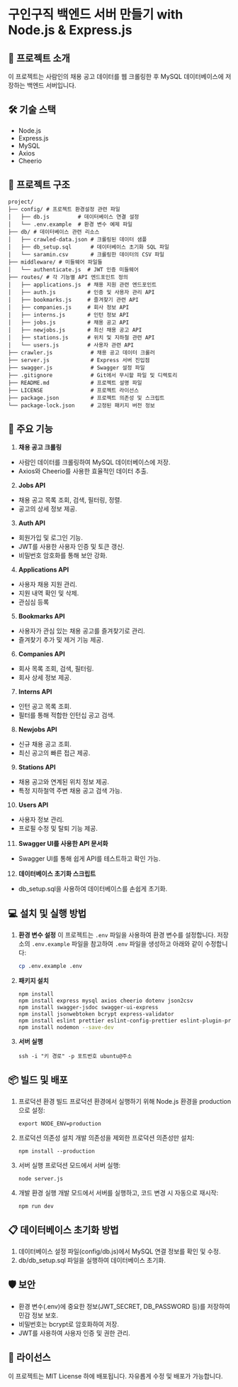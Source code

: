 # 구인구직 백엔드 서버 만들기 with Node.js & Express.js

## 🚀 프로젝트 소개

이 프로젝트는 사람인의 채용 공고 데이터를 웹 크롤링한 후 MySQL 데이터베이스에 저장하는 백엔드 서버입니다.

## 🛠️ 기술 스택

- Node.js
- Express.js
- MySQL
- Axios
- Cheerio

## 📂 프로젝트 구조

```
project/
├── config/ # 프로젝트 환경설정 관련 파일
│   ├── db.js         # 데이터베이스 연결 설정
│   └── .env.example  # 환경 변수 예제 파일
├── db/ # 데이터베이스 관련 리소스
│   ├── crawled-data.json # 크롤링된 데이터 샘플
│   ├── db_setup.sql      # 데이터베이스 초기화 SQL 파일
│   └── saramin.csv       # 크롤링한 데이터의 CSV 파일
├── middleware/ # 미들웨어 파일들
│   └── authenticate.js  # JWT 인증 미들웨어
├── routes/ # 각 기능별 API 엔드포인트 정의
│   ├── applications.js  # 채용 지원 관련 엔드포인트
│   ├── auth.js          # 인증 및 사용자 관리 API
│   ├── bookmarks.js     # 즐겨찾기 관련 API
│   ├── companies.js     # 회사 정보 API
│   ├── interns.js       # 인턴 정보 API
│   ├── jobs.js          # 채용 공고 API
│   ├── newjobs.js       # 최신 채용 공고 API
│   ├── stations.js      # 위치 및 지하철 관련 API
│   └── users.js         # 사용자 관련 API
├── crawler.js            # 채용 공고 데이터 크롤러
├── server.js             # Express 서버 진입점
├── swagger.js            # Swagger 설정 파일
├── .gitignore            # Git에서 무시할 파일 및 디렉토리
├── README.md             # 프로젝트 설명 파일
├── LICENSE               # 프로젝트 라이선스
├── package.json          # 프로젝트 의존성 및 스크립트
└── package-lock.json     # 고정된 패키지 버전 정보

```

## 🌟 주요 기능

1. **채용 공고 크롤링**

- 사람인 데이터를 크롤링하여 MySQL 데이터베이스에 저장.
- Axios와 Cheerio를 사용한 효율적인 데이터 추출.

2. **Jobs API**

- 채용 공고 목록 조회, 검색, 필터링, 정렬.
- 공고의 상세 정보 제공.

3. **Auth API**

- 회원가입 및 로그인 기능.
- JWT를 사용한 사용자 인증 및 토큰 갱신.
- 비밀번호 암호화를 통해 보안 강화.

4. **Applications API**

- 사용자 채용 지원 관리.
- 지원 내역 확인 및 삭제.
- 관심심 등록

5. **Bookmarks API**

- 사용자가 관심 있는 채용 공고를 즐겨찾기로 관리.
- 즐겨찾기 추가 및 제거 기능 제공.

6. **Companies API**

- 회사 목록 조회, 검색, 필터링.
- 회사 상세 정보 제공.

7. **Interns API**

- 인턴 공고 목록 조회.
- 필터를 통해 적합한 인턴십 공고 검색.

8. **Newjobs API**

- 신규 채용 공고 조회.
- 최신 공고의 빠른 접근 제공.

9. **Stations API**

- 채용 공고와 연계된 위치 정보 제공.
- 특정 지하철역 주변 채용 공고 검색 가능.

10. **Users API**

- 사용자 정보 관리.
- 프로필 수정 및 탈퇴 기능 제공.

11. **Swagger UI를 사용한 API 문서화**

- Swagger UI를 통해 쉽게 API를 테스트하고 확인 가능.

12. **데이터베이스 초기화 스크립트**

- db_setup.sql을 사용하여 데이터베이스를 손쉽게 초기화.

## 💻 설치 및 실행 방법

1. **환경 변수 설정**
   이 프로젝트는 `.env` 파일을 사용하여 환경 변수를 설정합니다.
   저장소의 `.env.example` 파일을 참고하여 `.env` 파일을 생성하고 아래와 같이 수정합니다:

   ```bash
   cp .env.example .env
   ```

2. **패키지 설치**

   ```bash
   npm install
   npm install express mysql axios cheerio dotenv json2csv
   npm install swagger-jsdoc swagger-ui-express
   npm install jsonwebtoken bcrypt express-validator
   npm install eslint prettier eslint-config-prettier eslint-plugin-prettier --save-dev
   npm install nodemon --save-dev
   ```

3. **서버 실행**

   ```
   ssh -i "키 경로" -p 포트번호 ubuntu@주소
   ```

## 📦 빌드 및 배포

1. 프로덕션 환경 빌드 프로덕션 환경에서 실행하기 위해 Node.js 환경을 production으로 설정:

   ```
   export NODE_ENV=production
   ```

2. 프로덕션 의존성 설치 개발 의존성을 제외한 프로덕션 의존성만 설치:

   ```
   npm install --production
   ```

3. 서버 실행 프로덕션 모드에서 서버 실행:

   ```
   node server.js
   ```

4. 개발 환경 실행 개발 모드에서 서버를 실행하고, 코드 변경 시 자동으로 재시작:

   ```
   npm run dev
   ```

## 📋 데이터베이스 초기화 방법

1.  데이터베이스 설정 파일(config/db.js)에서 MySQL 연결 정보를 확인 및 수정.
2.  db/db_setup.sql 파일을 실행하여 데이터베이스 초기화.

## 🛡️ 보안

- 환경 변수(.env)에 중요한 정보(JWT_SECRET, DB_PASSWORD 등)를 저장하여 민감 정보 보호.
- 비밀번호는 bcrypt로 암호화하여 저장.
- JWT를 사용하여 사용자 인증 및 권한 관리.

## 📜 라이선스

이 프로젝트는 MIT License 하에 배포됩니다. 자유롭게 수정 및 배포가 가능합니다.

